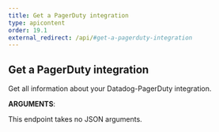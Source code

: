 ```yaml
---
title: Get a PagerDuty integration
type: apicontent
order: 19.1
external_redirect: /api/#get-a-pagerduty-integration
---
```


## Get a PagerDuty integration

Get all information about your Datadog-PagerDuty integration.

**ARGUMENTS**:

This endpoint takes no JSON arguments.
